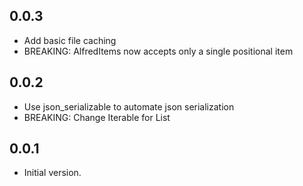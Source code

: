 ## 0.0.3

- Add basic file caching
- BREAKING: AlfredItems now accepts only a single positional item

## 0.0.2

- Use json_serializable to automate json serialization
- BREAKING: Change Iterable<AlfredItem> for List<AlfredItem>

## 0.0.1

- Initial version.
